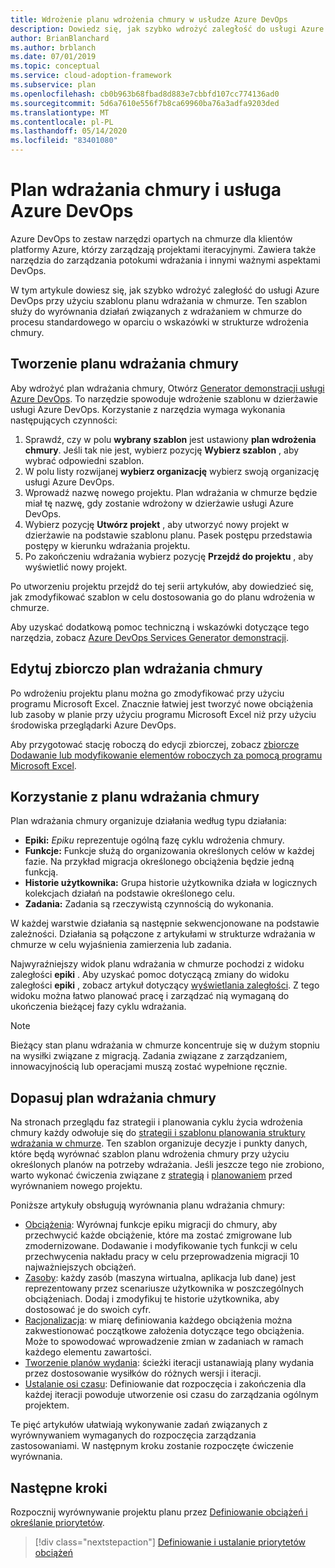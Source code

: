 ```yaml
---
title: Wdrożenie planu wdrożenia chmury w usłudze Azure DevOps
description: Dowiedz się, jak szybko wdrożyć zaległość do usługi Azure DevOps za pomocą szablonu planu wdrażania w chmurze, który umożliwia dostosowanie działań związanych z wdrażaniem w chmurze do procesu standardowego.
author: BrianBlanchard
ms.author: brblanch
ms.date: 07/01/2019
ms.topic: conceptual
ms.service: cloud-adoption-framework
ms.subservice: plan
ms.openlocfilehash: cb0b963b68fbad8d883e7cbbfd107cc774136ad0
ms.sourcegitcommit: 5d6a7610e556f7b8ca69960ba76a3adfa9203ded
ms.translationtype: MT
ms.contentlocale: pl-PL
ms.lasthandoff: 05/14/2020
ms.locfileid: "83401080"
---
```

# <a name="cloud-adoption-plan-and-azure-devops"></a>Plan wdrażania chmury i usługa Azure DevOps

Azure DevOps to zestaw narzędzi opartych na chmurze dla klientów platformy Azure, którzy zarządzają projektami iteracyjnymi. Zawiera także narzędzia do zarządzania potokumi wdrażania i innymi ważnymi aspektami DevOps.

W tym artykule dowiesz się, jak szybko wdrożyć zaległość do usługi Azure DevOps przy użyciu szablonu planu wdrażania w chmurze. Ten szablon służy do wyrównania działań związanych z wdrażaniem w chmurze do procesu standardowego w oparciu o wskazówki w strukturze wdrożenia chmury.

## <a name="create-your-cloud-adoption-plan"></a>Tworzenie planu wdrażania chmury

Aby wdrożyć plan wdrażania chmury, Otwórz [Generator demonstracji usługi Azure DevOps](https://aka.ms/adopt/plan/generator). To narzędzie spowoduje wdrożenie szablonu w dzierżawie usługi Azure DevOps. Korzystanie z narzędzia wymaga wykonania następujących czynności:

1. Sprawdź, czy w polu **wybrany szablon** jest ustawiony **plan wdrożenia chmury**. Jeśli tak nie jest, wybierz pozycję **Wybierz szablon** , aby wybrać odpowiedni szablon.
2. W polu listy rozwijanej **wybierz organizację** wybierz swoją organizację usługi Azure DevOps.
3. Wprowadź nazwę nowego projektu. Plan wdrażania w chmurze będzie miał tę nazwę, gdy zostanie wdrożony w dzierżawie usługi Azure DevOps.
4. Wybierz pozycję **Utwórz projekt** , aby utworzyć nowy projekt w dzierżawie na podstawie szablonu planu. Pasek postępu przedstawia postępy w kierunku wdrażania projektu.
5. Po zakończeniu wdrażania wybierz pozycję **Przejdź do projektu** , aby wyświetlić nowy projekt.

Po utworzeniu projektu przejdź do tej serii artykułów, aby dowiedzieć się, jak zmodyfikować szablon w celu dostosowania go do planu wdrożenia w chmurze.

Aby uzyskać dodatkową pomoc techniczną i wskazówki dotyczące tego narzędzia, zobacz [Azure DevOps Services Generator demonstracji](https://docs.microsoft.com/azure/devops/demo-gen).

## <a name="bulk-edit-the-cloud-adoption-plan"></a>Edytuj zbiorczo plan wdrażania chmury

Po wdrożeniu projektu planu można go zmodyfikować przy użyciu programu Microsoft Excel. Znacznie łatwiej jest tworzyć nowe obciążenia lub zasoby w planie przy użyciu programu Microsoft Excel niż przy użyciu środowiska przeglądarki Azure DevOps.

Aby przygotować stację roboczą do edycji zbiorczej, zobacz [zbiorcze Dodawanie lub modyfikowanie elementów roboczych za pomocą programu Microsoft Excel](https://docs.microsoft.com/azure/devops/boards/backlogs/office/bulk-add-modify-work-items-excel?view=azure-devops).

## <a name="use-the-cloud-adoption-plan"></a>Korzystanie z planu wdrażania chmury

Plan wdrażania chmury organizuje działania według typu działania:

- **Epiki:** _Epiku_ reprezentuje ogólną fazę cyklu wdrożenia chmury.
- **Funkcje:** Funkcje służą do organizowania określonych celów w każdej fazie. Na przykład migracja określonego obciążenia będzie jedną funkcją.
- **Historie użytkownika:** Grupa historie użytkownika działa w logicznych kolekcjach działań na podstawie określonego celu.
- **Zadania:** Zadania są rzeczywistą czynnością do wykonania.

W każdej warstwie działania są następnie sekwencjonowane na podstawie zależności. Działania są połączone z artykułami w strukturze wdrażania w chmurze w celu wyjaśnienia zamierzenia lub zadania.

Najwyraźniejszy widok planu wdrażania w chmurze pochodzi z widoku zaległości **epiki** . Aby uzyskać pomoc dotyczącą zmiany do widoku zaległości **epiki** , zobacz artykuł dotyczący [wyświetlania zaległości](https://docs.microsoft.com/azure/devops/boards/backlogs/define-features-epics?view=azure-devops#view-a-backlog-or-portfolio-backlog). Z tego widoku można łatwo planować pracę i zarządzać nią wymaganą do ukończenia bieżącej fazy cyklu wdrażania.

> [!NOTE]
> Bieżący stan planu wdrażania w chmurze koncentruje się w dużym stopniu na wysiłki związane z migracją. Zadania związane z zarządzaniem, innowacyjnością lub operacjami muszą zostać wypełnione ręcznie.

## <a name="align-the-cloud-adoption-plan"></a>Dopasuj plan wdrażania chmury

Na stronach przeglądu faz strategii i planowania cyklu życia wdrożenia chmury każdy odwołuje się do [strategii i szablonu planowania struktury wdrażania w chmurze](https://archcenter.blob.core.windows.net/cdn/fusion/readiness/Microsoft-Cloud-Adoption-Framework-Strategy-and-Plan-Template.docx). Ten szablon organizuje decyzje i punkty danych, które będą wyrównać szablon planu wdrożenia chmury przy użyciu określonych planów na potrzeby wdrażania. Jeśli jeszcze tego nie zrobiono, warto wykonać ćwiczenia związane z [strategią](../strategy/index.md) i [planowaniem](../plan/index.md) przed wyrównaniem nowego projektu.

Poniższe artykuły obsługują wyrównania planu wdrażania chmury:

- [Obciążenia](./workloads.md): Wyrównaj funkcje epiku migracji do chmury, aby przechwycić każde obciążenie, które ma zostać zmigrowane lub zmodernizowane. Dodawanie i modyfikowanie tych funkcji w celu przechwycenia nakładu pracy w celu przeprowadzenia migracji 10 najważniejszych obciążeń.
- [Zasoby](./assets.md): każdy zasób (maszyna wirtualna, aplikacja lub dane) jest reprezentowany przez scenariusze użytkownika w poszczególnych obciążeniach. Dodaj i zmodyfikuj te historie użytkownika, aby dostosować je do swoich cyfr.
- [Racjonalizacja](./review-rationalization.md): w miarę definiowania każdego obciążenia można zakwestionować początkowe założenia dotyczące tego obciążenia. Może to spowodować wprowadzenie zmian w zadaniach w ramach każdego elementu zawartości.
- [Tworzenie planów wydania](./iteration-paths.md): ścieżki iteracji ustanawiają plany wydania przez dostosowanie wysiłków do różnych wersji i iteracji.
- [Ustalanie osi czasu](./timelines.md): Definiowanie dat rozpoczęcia i zakończenia dla każdej iteracji powoduje utworzenie osi czasu do zarządzania ogólnym projektem.

Te pięć artykułów ułatwiają wykonywanie zadań związanych z wyrównywaniem wymaganych do rozpoczęcia zarządzania zastosowaniami. W następnym kroku zostanie rozpoczęte ćwiczenie wyrównania.

## <a name="next-steps"></a>Następne kroki

Rozpocznij wyrównywanie projektu planu przez [Definiowanie obciążeń i określanie priorytetów](./workloads.md).

> [!div class="nextstepaction"]
> [Definiowanie i ustalanie priorytetów obciążeń](./workloads.md)
